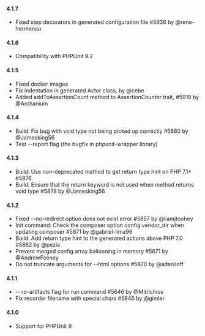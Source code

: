 #### 4.1.7

* Fixed step decorators in generated configuration file #5936 by @rene-hermenau

#### 4.1.6

* Compatibility with PHPUnit 9.2

#### 4.1.5

* Fixed docker images
* Fix indentation in generated Actor class, by @cebe
* Added addToAssertionCount method to AssertionCounter trait, #5918 by @Archanium

#### 4.1.4

* Build: Fix bug with void type not being picked up correctly #5880 by @Jamesking56
* Test --report flag (the bugfix in phpunit-wrapper library)

#### 4.1.3

* Build: Use non-deprecated method to get return type hint on PHP 7.1+ #5876
* Build: Ensure that the return keyword is not used when method returns void type #5878 by @Jamesking56

#### 4.1.2

* Fixed --no-redirect option does not exist error #5857 by @liamjtoohey
* Init command: Check the composer option config.vendor_dir when updating composer #5871 by @gabriel-lima96
* Build: Add return type hint to the generated actions above PHP 7.0 #5862 by @pezia
* Prevent merged config array ballooning in memory #5871 by @AndrewFeeney
* Do not truncate arguments for --html options #5870 by @adaniloff

#### 4.1.1

* --no-artifacts flag for run command #5646 by @Mitrichius
* Fix recorder filename with special chars #5846 by @gimler

#### 4.1.0

* Support for PHPUnit 9
